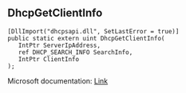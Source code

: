 ## DhcpGetClientInfo

```
[DllImport("dhcpsapi.dll", SetLastError = true)]
public static extern uint DhcpGetClientInfo(
   IntPtr ServerIpAddress,
   ref DHCP_SEARCH_INFO SearchInfo,
   IntPtr ClientInfo
);
```

Microsoft documentation: [Link](https://learn.microsoft.com/en-us/windows/win32/api/dhcpsapi/nf-dhcpsapi-dhcpgetclientinfo)
